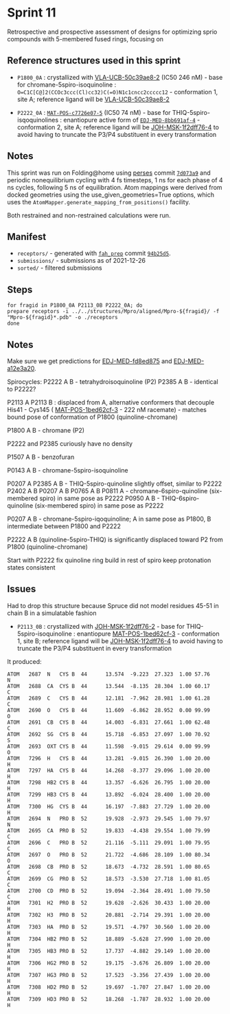 # Sprint 11

Retrospective and prospective assessment of designs for optimizing sprio compounds with 5-membered fused rings, focusing on

## Reference structures used in this sprint

* `P1800_0A` : crystallized with [VLA-UCB-50c39ae8-2](https://covid.postera.ai/covid/submissions/VLA-UCB-50c39ae8-2) (IC50 246 nM) - base for chromane-5spiro-isoquinoline : `O=C1C[C@]2(CCOc3ccc(Cl)cc32)C(=O)N1c1cncc2ccccc12` - conformation 1, site A; reference ligand will be [VLA-UCB-50c39ae8-2](https://covid.postera.ai/covid/submissions/VLA-UCB-50c39ae8-2)

* `P2222_0A` : [`MAT-POS-c7726e07-5`](https://covid.postera.ai/covid/submissions/MAT-POS-c7726e07-5) (IC50 74 nM) - base for THIQ-5spiro-isqoquinolines : enantiopure active form of [`EDJ-MED-8bb691af-4`](https://covid.postera.ai/covid/submissions/EDJ-MED-8bb691af-4) - conformation 2, site A; reference ligand will be [JOH-MSK-1f2dff76-4](https://covid.postera.ai/covid/submission/JOH-MSK-1f2dff76-4) to avoid having to truncate the P3/P4 substituent in every transformation

## Notes

This sprint was run on Folding@home using [perses](http://github.com/choderalab/perses) commit [`7d073a9`](https://github.com/choderalab/perses/commit/7d073a9dab1dd9f857c8f2e4b3eaf996ebd17a53) and periodic nonequilibrium cycling with 4 fs timesteps, 1 ns for each phase of 4 ns cycles, following 5 ns of equilibration.
Atom mappings were derived from docked geometries using the use_given_geometries=True options, which uses the `AtomMapper.generate_mapping_from_positions()` facility.

Both restrained and non-restrained calculations were run.

## Manifest
* `receptors/` - generated with [`fah_prep`](https://github.com/choderalab/fah_prep) commit [`94b25d5`](https://github.com/choderalab/fah_prep/commit/94b25d53303e5b9e924d2e18dc162406042ac6ef).
* `submissions/` - submissions as of 2021-12-26
* `sorted/` - filtered submissions

## Steps
```
for fragid in P1800_0A P2113_0B P2222_0A; do
prepare receptors -i ../../structures/Mpro/aligned/Mpro-${fragid}/ -f "Mpro-${fragid}*.pdb" -o ./receptors
done
```

## Notes

Make sure we get predictions for [EDJ-MED-fd8ed875](https://covid.postera.ai/covid/submissions/fd8ed875-7ab8-4dfb-a695-3f1dd5feea36) and [EDJ-MED-a12e3a20](https://covid.postera.ai/covid/submissions/a12e3a20-6154-48de-9476-1a7403650f51).


Spirocycles:
P2222 A B - tetrahydroisoquinoline (P2)
P2385 A B - identical to P2222?

P2113 A
P2113 B : displaced from A, alternative conformers that decouple His41 - Cys145  ( [MAT-POS-1bed62cf-3](https://covid.postera.ai/covid/submissions/1bed62cf-6fb2-4954-b5e3-72f9cb131639/3)  - 222 nM racemate) - matches bound pose of conformation of P1800 (quinoline-chromane)

P1800 A B - chromane (P2)


P2222 and P2385 curiously have no density


P1507 A B - benzofuran

P0143 A B - chromane-5spiro-isoquinoline

P0207 A
P2385 A B - THIQ-5spiro-quinoline slightly offset, similar to P2222
P2402 A B
P0207 A B
P0765 A B
P0811 A - chromane-6spiro-quinoline (six-membered spiro) in same pose as P2222
P0950 A B - THIQ-6spiro-quinoline (six-membered spiro) in same pose as P2222

P0207 A B - chromane-5spiro-iqoquinoline; A in same pose as P1800, B intermediate between P1800 and P2222

P2222 A B (quinoline-5spiro-THIQ) is significantly displaced toward P2 from P1800 (quinoline-chromane)

Start with P2222
fix quinoline ring
build in rest of spiro
keep protonation states consistent

## Issues

Had to drop this structure because Spruce did not model residues 45-51 in chain B in a simulatable fashion

* `P2113_0B` : crystallized with [JOH-MSK-1f2dff76-2](https://covid.postera.ai/covid/submission/JOH-MSK-1f2dff76-2) - base for THIQ-5spiro-isoquinoline : enantiopure [MAT-POS-1bed62cf-3](https://covid.postera.ai/covid/submissions/MAT-POS-1bed62cf-3) - conformation 1, site B; reference ligand will be [JOH-MSK-1f2dff76-4](https://covid.postera.ai/covid/submission/JOH-MSK-1f2dff76-4) to avoid having to truncate the P3/P4 substituent in every transformation

It produced:
```
ATOM   2687  N   CYS B  44      13.574  -9.223  27.323  1.00 57.76           N
ATOM   2688  CA  CYS B  44      13.544  -8.135  28.304  1.00 60.17           C
ATOM   2689  C   CYS B  44      12.181  -7.962  28.981  1.00 61.28           C
ATOM   2690  O   CYS B  44      11.609  -6.862  28.952  0.00 99.99           O
ATOM   2691  CB  CYS B  44      14.003  -6.831  27.661  1.00 62.48           C
ATOM   2692  SG  CYS B  44      15.718  -6.853  27.097  1.00 70.92           S
ATOM   2693  OXT CYS B  44      11.598  -9.015  29.614  0.00 99.99           O
ATOM   7296  H   CYS B  44      13.281  -9.015  26.390  1.00 20.00           H
ATOM   7297  HA  CYS B  44      14.268  -8.377  29.096  1.00 20.00           H
ATOM   7298  HB2 CYS B  44      13.357  -6.626  26.795  1.00 20.00           H
ATOM   7299  HB3 CYS B  44      13.892  -6.024  28.400  1.00 20.00           H
ATOM   7300  HG  CYS B  44      16.197  -7.883  27.729  1.00 20.00           H
ATOM   2694  N   PRO B  52      19.928  -2.973  29.545  1.00 79.97           N
ATOM   2695  CA  PRO B  52      19.833  -4.438  29.554  1.00 79.99           C
ATOM   2696  C   PRO B  52      21.116  -5.111  29.091  1.00 79.95           C
ATOM   2697  O   PRO B  52      21.722  -4.686  28.109  1.00 80.34           O
ATOM   2698  CB  PRO B  52      18.673  -4.732  28.591  1.00 80.65           C
ATOM   2699  CG  PRO B  52      18.573  -3.530  27.718  1.00 81.05           C
ATOM   2700  CD  PRO B  52      19.094  -2.364  28.491  1.00 79.50           C
ATOM   7301  H2  PRO B  52      19.628  -2.626  30.433  1.00 20.00           H
ATOM   7302  H3  PRO B  52      20.881  -2.714  29.391  1.00 20.00           H
ATOM   7303  HA  PRO B  52      19.571  -4.797  30.560  1.00 20.00           H
ATOM   7304  HB2 PRO B  52      18.889  -5.628  27.990  1.00 20.00           H
ATOM   7305  HB3 PRO B  52      17.737  -4.882  29.149  1.00 20.00           H
ATOM   7306  HG2 PRO B  52      19.175  -3.676  26.809  1.00 20.00           H
ATOM   7307  HG3 PRO B  52      17.523  -3.356  27.439  1.00 20.00           H
ATOM   7308  HD2 PRO B  52      19.697  -1.707  27.847  1.00 20.00           H
ATOM   7309  HD3 PRO B  52      18.268  -1.787  28.932  1.00 20.00           H
```